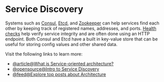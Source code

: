 # Service Discovery

Systems such as [Consul](https://www.consul.io/docs/index.html), [Etcd](https://coreos.com/etcd/docs/latest), and [Zookeeper](http://www.slideshare.net/sauravhaloi/introduction-to-apache-zookeeper) can help services find each other by keeping track of registered names, addresses, and ports. [Health checks](https://www.consul.io/intro/getting-started/checks.html) help verify service integrity and are often done using an HTTP endpoint. Both Consul and Etcd have a built in key-value store that can be useful for storing config values and other shared data.

Visit the following links to learn more:

- [@article@What is Service-oriented architecture?](https://en.wikipedia.org/wiki/Service-oriented_architecture)
- [@opensource@Intro to Service Discovery](https://github.com/donnemartin/system-design-primer#Service-Discovery)
- [@feed@Explore top posts about Architecture](https://app.daily.dev/tags/architecture?ref=roadmapsh)
